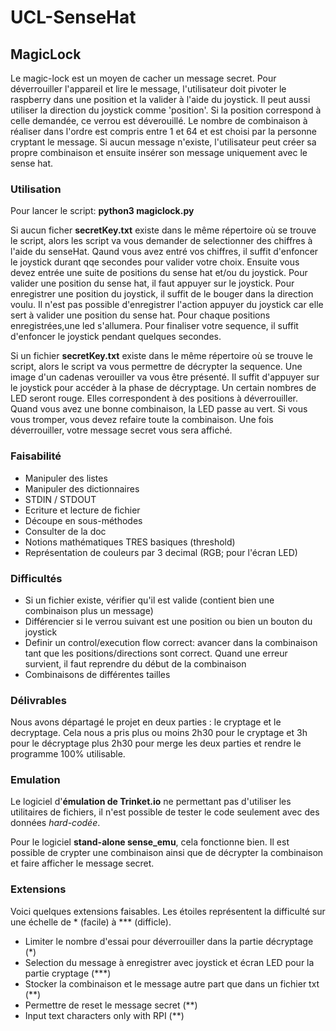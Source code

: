 # UCL-SenseHat

## MagicLock
Le magic-lock est un moyen de cacher un message secret. Pour déverrouiller l'appareil et lire le message, l'utilisateur doit pivoter le raspberry dans une position et la valider à l'aide du joystick. Il peut aussi utiliser la direction du joystick comme 'position'. Si la position correspond à celle demandée, ce verrou est déverouillé. Le nombre de combinaison à réaliser dans l'ordre est compris entre 1 et 64 et est choisi par la personne cryptant le message.
Si aucun message n'existe, l'utilisateur peut créer sa propre combinaison et ensuite insérer son message uniquement avec le sense hat.

### Utilisation
Pour lancer le script: __python3 magiclock.py__

Si aucun ficher __secretKey.txt__ existe dans le même répertoire où se trouve le script, alors les script va vous demander de selectionner des chiffres à l'aide du senseHat. Qaund vous avez entré vos chiffres, il suffit d'enfoncer le joystick durant qqe secondes pour valider votre choix. Ensuite vous devez entrée une suite de positions du sense hat et/ou du joystick. Pour valider une position du sense hat, il faut appuyer sur le joystick. Pour enregistrer une position du joystick, il suffit de le bouger dans la direction voulu. Il n'est pas possible d'enregistrer l'action appuyer du joystick car elle sert à valider une position du sense hat. Pour chaque positions enregistrées,une led s'allumera. Pour finaliser votre sequence, il suffit d'enfoncer le joystick pendant quelques secondes.

Si un fichier __secretKey.txt__ existe dans le même répertoire où se trouve le script, alors le script va vous permettre de décrypter la sequence. Une image d'un cadenas verouiller va vous être présenté. Il suffit d'appuyer sur le joystick pour accéder à la phase de décryptage. Un certain nombres de LED seront rouge. Elles correspondent à des positions à déverrouiller. Quand vous avez une bonne combinaison, la LED passe au vert. Si vous vous tromper, vous devez refaire toute la combinaison. Une fois déverrouiller, votre message secret vous sera affiché.

### Faisabilité

* Manipuler des listes
* Manipuler des dictionnaires
* STDIN / STDOUT
* Ecriture et lecture de fichier
* Découpe en sous-méthodes
* Consulter de la doc
* Notions mathématiques TRES basiques (threshold)
* Représentation de couleurs par 3 decimal (RGB; pour l'écran LED)

### Difficultés

* Si un fichier existe, vérifier qu'il est valide (contient bien une combinaison plus un message)
* Différencier si le verrou suivant est une position ou bien un bouton du joystick
* Definir un control/execution flow correct: avancer dans la combinaison tant que les positions/directions sont correct. Quand une erreur survient, il faut reprendre du début de la combinaison
* Combinaisons de différentes tailles

### Délivrables

Nous avons départagé le projet en deux parties : le cryptage et le decryptage. Cela nous a pris plus  ou moins 2h30 pour le cryptage et 3h pour le décryptage plus 2h30 pour merge les deux parties et rendre le programme 100% utilisable.

### Emulation

Le logiciel d'**émulation de Trinket.io** ne permettant pas d'utiliser les utilitaires de fichiers, il n'est possible de tester le code seulement avec des données *hard-codée*.

Pour le logiciel **stand-alone sense_emu**, cela fonctionne bien. Il est possible de crypter une combinaison ainsi que de décrypter la combinaison et faire afficher le message secret.

### Extensions

Voici quelques extensions faisables. Les étoiles représentent la difficulté sur une échelle de &ast; (facile) à &ast;&ast;&ast; (difficle).

* Limiter le nombre d'essai pour déverrouiller dans la partie décryptage (&ast;)
* Selection du message à enregistrer avec joystick et écran LED pour la partie cryptage (&ast;&ast;&ast;)
* Stocker la combinaison et le message autre part que dans un fichier txt (&ast;&ast;)
* Permettre de reset le message secret (&ast;&ast;)
* Input text characters only with RPI (&ast;&ast;)
